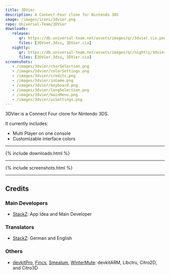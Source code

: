 ```yaml
---
title: 3DVier
description: A Connect-Four clone for Nintendo 3DS
image: /images/icons/3dvier.png
repo: Universal-Team/3DVier
downloads:
   release:
      qr: https://db.universal-team.net/assets/images/qr/3dvier.cia.png
      files: [3DVier.3dsx, 3DVier.cia]
   nightly:
      qr: https://db.universal-team.net/assets/images/qr/nightly/3dvier.cia.png
      files: [3DVier.3dsx, 3DVier.cia]
screenshots:
   - /images/3dvier/charSelection.png
   - /images/3dvier/colorSettings.png
   - /images/3dvier/credits.png
   - /images/3dvier/inGame.png
   - /images/3dvier/keyboard.png
   - /images/3dvier/langSelection.png
   - /images/3dvier/mainMenu.png
   - /images/3dvier/uiSettings.png
---
```


3DVier is a Connect Four clone for Nintendo 3DS.

It currently includes:
- Multi Player on one console
- Customizable interface colors

----

{% include downloads.html %}

----

{% include screenshots.html %}

----

## Credits
### Main Developers
- [StackZ](https://github.com/SuperSaiyajinStackZ): App Idea and Main Developer

### Translators
- [StackZ](https://github.com/SuperSaiyajinStackZ): German and English

### Others
- [devkitPro](https://github.com/devkitPro), [Fincs](https://github.com/fincs), [Smealum](https://github.com/smealum), [WinterMute](https://github.com/WinterMute): devkitARM, Libctru, Citro2D, and Citro3D
